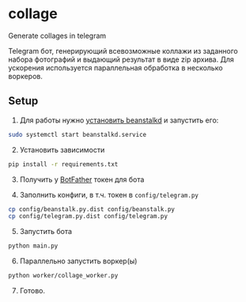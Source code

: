 # collage
Generate collages in telegram

Telegram бот, генерирующий всевозможные коллажи из заданного набора фотографий и выдающий результат в виде zip архива. Для ускорения используется параллельная обработка в несколько воркеров.

## Setup

1. Для работы нужно [установить beanstalkd](https://beanstalkd.github.io/download.html) и запустить его:
```bash
sudo systemctl start beanstalkd.service
```

2. Установить зависимости
```bash
pip install -r requirements.txt
```

3. Получить у [BotFather](https://t.me/BotFather) токен для бота

4. Заполнить конфиги, в т.ч. токен в `config/telegram.py`
```bash
cp config/beanstalk.py.dist config/beanstalk.py
cp config/telegram.py.dist config/telegram.py  
```

5. Запустить бота
```bash
python main.py
```

6. Параллельно запустить воркер(ы)
```bash
python worker/collage_worker.py
```

7. Готово.


